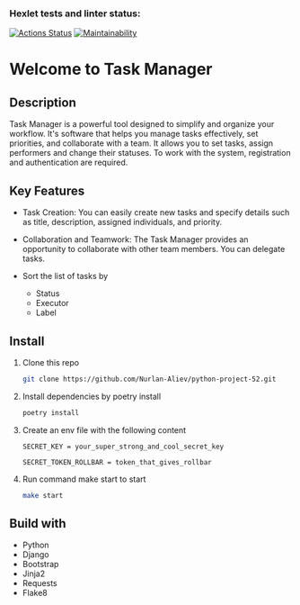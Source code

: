 ### Hexlet tests and linter status:
[![Actions Status](https://github.com/Nurlan-Aliev/python-project-52/workflows/hexlet-check/badge.svg)](https://github.com/Nurlan-Aliev/python-project-52/actions)
[![Maintainability](https://api.codeclimate.com/v1/badges/e845923d5fca1eb63da6/maintainability)](https://codeclimate.com/github/Nurlan-Aliev/python-project-52/maintainability)


# Welcome to Task Manager

## Description 
Task Manager is a powerful tool designed to simplify and organize your workflow. It's software that helps you manage tasks effectively, set priorities, and collaborate with a team.
It allows you to set tasks, assign performers and change their statuses. To work with the system, registration and authentication are required.

## Key Features 
* Task Creation: You can easily create new tasks and specify details such as title, description, assigned individuals, and priority.
* Collaboration and Teamwork: The Task Manager provides an opportunity to collaborate with other team members. You can delegate tasks.

* Sort the list of tasks by
  * Status 
  * Executor
  * Label


## Install

1. Clone this repo
    ```bash
    git clone https://github.com/Nurlan-Aliev/python-project-52.git  
    ```
   
2. Install dependencies by poetry install
   ```bash
   poetry install
   ```
  
3. Create an env file with the following content
   ```commandline
   SECRET_KEY = your_super_strong_and_cool_secret_key
   
   SECRET_TOKEN_ROLLBAR = token_that_gives_rollbar
   ```
4. Run command make start to start
   ```bash
   make start
   ```

## Build with

* Python
* Django
* Bootstrap
* Jinja2
* Requests
* Flake8
